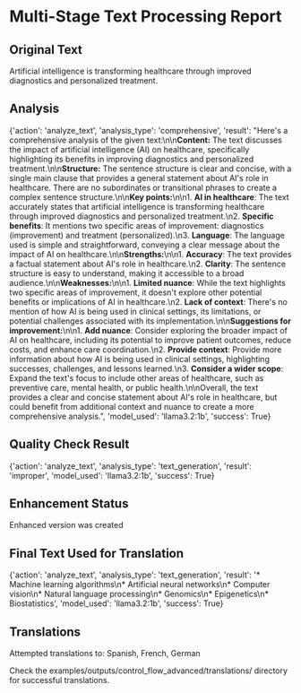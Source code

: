 # Multi-Stage Text Processing Report

## Original Text
Artificial intelligence is transforming healthcare through improved diagnostics and personalized treatment.

## Analysis
{'action': 'analyze_text', 'analysis_type': 'comprehensive', 'result': "Here's a comprehensive analysis of the given text:\n\n**Content:** The text discusses the impact of artificial intelligence (AI) on healthcare, specifically highlighting its benefits in improving diagnostics and personalized treatment.\n\n**Structure:** The sentence structure is clear and concise, with a single main clause that provides a general statement about AI's role in healthcare. There are no subordinates or transitional phrases to create a complex sentence structure.\n\n**Key points:**\n\n1. **AI in healthcare**: The text accurately states that artificial intelligence is transforming healthcare through improved diagnostics and personalized treatment.\n2. **Specific benefits**: It mentions two specific areas of improvement: diagnostics (improvement) and treatment (personalized).\n3. **Language**: The language used is simple and straightforward, conveying a clear message about the impact of AI on healthcare.\n\n**Strengths:**\n\n1. **Accuracy**: The text provides a factual statement about AI's role in healthcare.\n2. **Clarity**: The sentence structure is easy to understand, making it accessible to a broad audience.\n\n**Weaknesses:**\n\n1. **Limited nuance**: While the text highlights two specific areas of improvement, it doesn't explore other potential benefits or implications of AI in healthcare.\n2. **Lack of context**: There's no mention of how AI is being used in clinical settings, its limitations, or potential challenges associated with its implementation.\n\n**Suggestions for improvement:**\n\n1. **Add nuance**: Consider exploring the broader impact of AI on healthcare, including its potential to improve patient outcomes, reduce costs, and enhance care coordination.\n2. **Provide context**: Provide more information about how AI is being used in clinical settings, highlighting successes, challenges, and lessons learned.\n3. **Consider a wider scope**: Expand the text's focus to include other areas of healthcare, such as preventive care, mental health, or public health.\n\nOverall, the text provides a clear and concise statement about AI's role in healthcare, but could benefit from additional context and nuance to create a more comprehensive analysis.", 'model_used': 'llama3.2:1b', 'success': True}

## Quality Check Result
{'action': 'analyze_text', 'analysis_type': 'text_generation', 'result': 'improper', 'model_used': 'llama3.2:1b', 'success': True}

## Enhancement Status
Enhanced version was created
## Final Text Used for Translation
{'action': 'analyze_text', 'analysis_type': 'text_generation', 'result': '*   Machine learning algorithms\n*   Artificial neural networks\n*   Computer vision\n*   Natural language processing\n*   Genomics\n*   Epigenetics\n*   Biostatistics', 'model_used': 'llama3.2:1b', 'success': True}
## Translations
Attempted translations to: Spanish, French, German

Check the examples/outputs/control_flow_advanced/translations/ directory for successful translations.